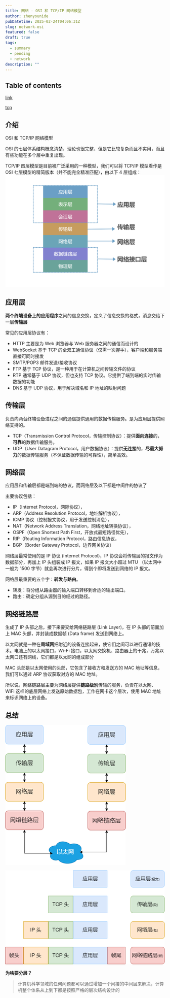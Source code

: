 ```yaml
---
title: 网络 - OSI 和 TCP/IP 网络模型
author: zhenyounide
pubDatetime: 2025-02-24T04:06:31Z
slug: network-osi
featured: false
draft: true
tags:
  - summary
  - pending
  - network
description: ""
---
```


## Table of contents

[link](https://javaguide.cn/cs-basics/network/osi-and-tcp-ip-model.html#osi-%E4%B8%83%E5%B1%82%E6%A8%A1%E5%9E%8B)

[tcp](https://xiaolincoding.com/network/3_tcp/tcp_interview.html)

## 介绍

OSI 和 TCP/IP 网络模型

OSI 的七层体系结构概念清楚，理论也很完整，但是它比较复杂而且不实用，而且有些功能在多个层中重复出现。

TCP/IP 四层模型是目前被广泛采用的一种模型，我们可以将 TCP/IP 模型看作是 OSI 七层模型的精简版本（并不能完全精准匹配），由以下 4 层组成：
![image](../../../assets/images/network-modal.png)

## 应用层

**两个终端设备上的应用程序**之间的信息交换，定义了信息交换的格式，消息交给下一层**传输层**

常见的应用层协议有：

- HTTP 主要是为 Web 浏览器与 Web 服务器之间的通信而设计的
- WebSocket 基于 TCP 的全双工通信协议（仅需一次握手），客户端和服务端直接可同时接发
- SMTP/POP3 邮件发送/接收协议
- FTP 基于 TCP 协议，是一种用于在计算机之间传输文件的协议
- RTP 通常基于 UDP 协议，但也支持 TCP 协议。它提供了端到端的实时传输数据的功能
- DNS 基于 UDP 协议，用于解决域名和 IP 地址的映射问题

## 传输层

负责向两台终端设备进程之间的通信提供通用的数据传输服务。是为应用层提供网络支持的。

- TCP（Transmission Control Protocol，传输控制协议）：提供**面向连接**的，**可靠**的数据传输服务。
- UDP（User Datagram Protocol，用户数据协议）：提供**无连接**的，**尽最大努力**的数据传输服务（不保证数据传输的可靠性），简单高效。

## 网络层

应用层和传输层都是端到端的协议，而网络层及以下都是中间件的协议了

主要协议包括：

- IP（Internet Protocol，网际协议），
- ARP（Address Resolution Protocol，地址解析协议），
- ICMP 协议（控制报文协议，用于发送控制消息），
- NAT（Network Address Translation，网络地址转换协议），
- OSPF（Open Shortest Path First，开放式最短路径优先），
- RIP（Routing Information Protocol，路由信息协议，
- BGP（Border Gateway Protocol，边界网关协议）

网络层最常使用的是 IP 协议 (Internet Protocol)，IP 协议会将传输层的报文作为数据部分，再加上 IP 头组装成 IP 报文，如果 IP 报文大小超过 MTU （以太网中一般为 1500 字节）就会再次进行分片，得到个即将发送到网络的 IP 报文。

网络层最重要的五个字：**转发与路由**。

- 转发：将分组从路由器的输入端口转移到合适的输出端口。
- 路由：确定分组从源到目的经过的路径。

## 网络链路层

生成了 IP 头部之后，接下来要交给网络链路层 (Link Layer)，在 IP 头部的前面加上 MAC 头部，并封装成数据帧 (Data frame) 发送到网络上。

以太网就是一种在**局域网**把附近的设备连接起来，使它们之间可以进行通讯的技术。电脑上的以太网接口，Wi-Fi 接口，以太网交换机、路由器上的干兆，万兆以太网口还有网线，它们都是以太网的组成部分

MAC 头部是以太网使用的头部，它包含了接收方和发送方的 MAC 地址等信息，我们可以通过 ARP 协议获取对方的 MAC 地址。

所以说，网络链路层主要为网络层提供**链路级别**传输的服务，负责在以太网、WiFi 这样的底层网络上发送原始数据包，工作在网卡这个层次，使用 MAC 地址来标识网络上的设备。

## 总结

![img](../../../assets/images/network1.png)

![img](../../../assets/images/network2.png)

**为啥要分层？**

> 计算机科学领域的任何问题都可以通过增加一个间接的中间层来解决，计算机整个体系从上到下都是按照严格的层次结构设计的
